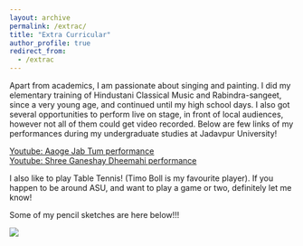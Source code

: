 ```yaml
---
layout: archive
permalink: /extrac/
title: "Extra Curricular"
author_profile: true
redirect_from: 
  - /extrac
---
```


Apart from academics, I am passionate about singing and painting. I did my elementary training of Hindustani Classical Music and Rabindra-sangeet, since a very young age, and continued until my high school days. I also got several opportunities to perform live on stage, in front of local audiences, however not all of them could get video recorded. Below are few links of my performances during my undergraduate studies at Jadavpur University!

<u><a href="https://www.youtube.com/watch?v=_fJtOZqibq4" rel="permalink"> Youtube: Aaoge Jab Tum performance</a></u>  
<u><a href="https://www.youtube.com/watch?v=rgapQ-iJ04I" rel="permalink"> Youtube: Shree Ganeshay Dheemahi performance</a></u>  

I also like to play Table Tennis! (Timo Boll is my favourite player). If you happen to be around ASU, and want to play a game or two, definitely let me know!

Some of my pencil sketches are here below!!!

<img src="https://github.com/percyjackson9/percyjackson9.github.io/tree/master/images/bio-photo.jpg"
     style="float: left; margin-right: 10px;" />
